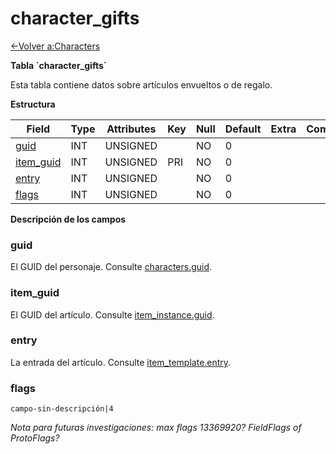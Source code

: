 ﻿# character\_gifts

[<-Volver a:Characters](database-characters.md)

**Tabla \`character\_gifts\`**

Esta tabla contiene datos sobre artículos envueltos o de regalo.

**Estructura**

| Field          | Type | Attributes | Key | Null | Default | Extra | Comment |
| -------------- | ---- | ---------- | --- | ---- | ------- | ----- | ------- |
| [guid][1]      | INT  | UNSIGNED   |     | NO   | 0       |       |         |
| [item_guid][2] | INT  | UNSIGNED   | PRI | NO   | 0       |       |         |
| [entry][3]     | INT  | UNSIGNED   |     | NO   | 0       |       |         |
| [flags][4]     | INT  | UNSIGNED   |     | NO   | 0       |       |         |

[1]: #guid
[2]: #itemguid
[3]: #entry
[4]: #flags

**Descripción de los campos**

### guid

El GUID del personaje. Consulte [characters.guid](characters#guid).

### item\_guid

El GUID del artículo. Consulte [item\_instance.guid](item_instance#guid).

### entry

La entrada del artículo. Consulte [item\_template.entry](item_template#entry).

### flags

`campo-sin-descripción|4`

*Nota para futuras investigaciones: max flags 13369920? FieldFlags of ProtoFlags?*
